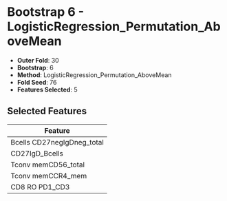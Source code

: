 # Bootstrap 6 - LogisticRegression_Permutation_AboveMean

- **Outer Fold**: 30
- **Bootstrap**: 6
- **Method**: LogisticRegression_Permutation_AboveMean
- **Fold Seed**: 76
- **Features Selected**: 5

## Selected Features

| Feature |
|---------|
| Bcells CD27negIgDneg_total |
| CD27IgD_Bcells |
| Tconv memCD56_total |
| Tconv memCCR4_mem |
| CD8 RO PD1_CD3 |
